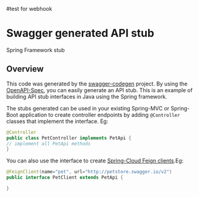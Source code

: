 #test for webhook
# Swagger generated API stub

Spring Framework stub


## Overview
This code was generated by the [swagger-codegen](https://github.com/swagger-api/swagger-codegen) project.
By using the [OpenAPI-Spec](https://github.com/swagger-api/swagger-core), you can easily generate an API stub.
This is an example of building API stub interfaces in Java using the Spring framework.

The stubs generated can be used in your existing Spring-MVC or Spring-Boot application to create controller endpoints
by adding ```@Controller``` classes that implement the interface. Eg:
```java
@Controller
public class PetController implements PetApi {
// implement all PetApi methods
}
```

You can also use the interface to create [Spring-Cloud Feign clients](http://projects.spring.io/spring-cloud/spring-cloud.html#spring-cloud-feign-inheritance).Eg:
```java
@FeignClient(name="pet", url="http://petstore.swagger.io/v2")
public interface PetClient extends PetApi {

}
```
